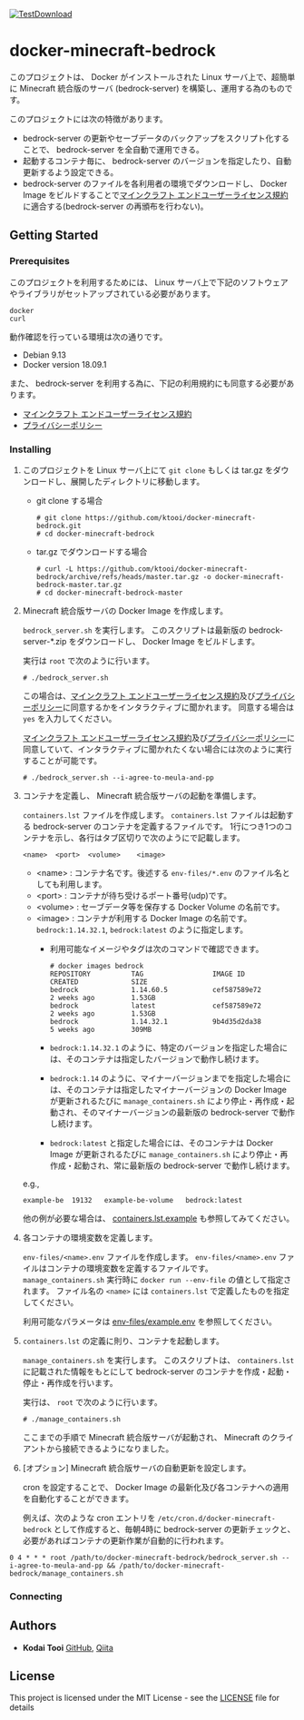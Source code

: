 [![TestDownload](https://github.com/ktooi/docker-minecraft-bedrock/workflows/TestDownload/badge.svg)](https://github.com/ktooi/docker-minecraft-bedrock/actions?query=workflow%3ATestDownload+branch%3Amain)

# docker-minecraft-bedrock

このプロジェクトは、 Docker がインストールされた Linux サーバ上で、超簡単に Minecraft 統合版のサーバ (bedrock-server) を構築し、運用する為のものです。

このプロジェクトには次の特徴があります。

*   bedrock-server の更新やセーブデータのバックアップをスクリプト化することで、 bedrock-server を全自動で運用できる。
*   起動するコンテナ毎に、 bedrock-server のバージョンを指定したり、自動更新するよう設定できる。
*   bedrock-server のファイルを各利用者の環境でダウンロードし、 Docker Image をビルドすることで[マインクラフト エンドユーザーライセンス規約](https://account.mojang.com/terms)に適合する(bedrock-server の再頒布を行わない)。

## Getting Started

### Prerequisites

このプロジェクトを利用するためには、 Linux サーバ上で下記のソフトウェアやライブラリがセットアップされている必要があります。

```
docker
curl
```

動作確認を行っている環境は次の通りです。

*   Debian 9.13
*   Docker version 18.09.1

また、 bedrock-server を利用する為に、下記の利用規約にも同意する必要があります。

*   [マインクラフト エンドユーザーライセンス規約](https://account.mojang.com/terms)
*   [プライバシーポリシー](https://privacy.microsoft.com/ja-jp/privacystatement)

### Installing

1.  このプロジェクトを Linux サーバ上にて `git clone` もしくは tar.gz をダウンロードし、展開したディレクトリに移動します。
    *   git clone する場合

        ```shell-session
        # git clone https://github.com/ktooi/docker-minecraft-bedrock.git
        # cd docker-minecraft-bedrock
        ```

    *   tar.gz でダウンロードする場合

        ```shell-session
        # curl -L https://github.com/ktooi/docker-minecraft-bedrock/archive/refs/heads/master.tar.gz -o docker-minecraft-bedrock-master.tar.gz
        # cd docker-minecraft-bedrock-master
        ```

2.  Minecraft 統合版サーバの Docker Image を作成します。

    `bedrock_server.sh` を実行します。
    このスクリプトは最新版の bedrock-server-*.zip をダウンロードし、 Docker Image をビルドします。

    実行は `root` で次のように行います。

    ```shell-session
    # ./bedrock_server.sh
    ```

    この場合は、[マインクラフト エンドユーザーライセンス規約](https://account.mojang.com/terms)及び[プライバシーポリシー](https://privacy.microsoft.com/ja-jp/privacystatement)に同意するかをインタラクティブに聞かれます。
    同意する場合は `yes` を入力してください。

    [マインクラフト エンドユーザーライセンス規約](https://account.mojang.com/terms)及び[プライバシーポリシー](https://privacy.microsoft.com/ja-jp/privacystatement)に同意していて、インタラクティブに聞かれたくない場合には次のように実行することが可能です。

    ```shell-session
    # ./bedrock_server.sh --i-agree-to-meula-and-pp
    ```
3.  コンテナを定義し、 Minecraft 統合版サーバの起動を準備します。

    `containers.lst` ファイルを作成します。
    `containers.lst` ファイルは起動する bedrock-server のコンテナを定義するファイルです。
    1行につき1つのコンテナを示し、各行はタブ区切りで次のようにで記載します。

    ```
    <name>	<port>	<volume>	<image>
    ```

    *   &lt;name&gt; : コンテナ名です。後述する `env-files/*.env` のファイル名としても利用します。
    *   &lt;port&gt; : コンテナが待ち受けるポート番号(udp)です。
    *   &lt;volume&gt; : セーブデータ等を保存する Docker Volume の名前です。
    *   &lt;image&gt; : コンテナが利用する Docker Image の名前です。 `bedrock:1.14.32.1`, `bedrock:latest` のように指定します。
        *   利用可能なイメージやタグは次のコマンドで確認できます。

            ```shell-session
            # docker images bedrock
            REPOSITORY          TAG                 IMAGE ID            CREATED             SIZE
            bedrock             1.14.60.5           cef587589e72        2 weeks ago         1.53GB
            bedrock             latest              cef587589e72        2 weeks ago         1.53GB
            bedrock             1.14.32.1           9b4d35d2da38        5 weeks ago         309MB
            ```
        *   `bedrock:1.14.32.1` のように、特定のバージョンを指定した場合には、そのコンテナは指定したバージョンで動作し続けます。
        *   `bedrock:1.14` のように、マイナーバージョンまでを指定した場合には、そのコンテナは指定したマイナーバージョンの Docker Image が更新されるたびに `manage_containers.sh` により停止・再作成・起動され、そのマイナーバージョンの最新版の bedrock-server で動作し続けます。
        *   `bedrock:latest` と指定した場合には、そのコンテナは Docker Image が更新されるたびに `manage_containers.sh` により停止・再作成・起動され、常に最新版の bedrock-server で動作し続けます。

    e.g.,

    ```
    example-be	19132	example-be-volume	bedrock:latest
    ```
    他の例が必要な場合は、 [containers.lst.example](containers.lst.example) も参照してみてください。
4.  各コンテナの環境変数を定義します。

    `env-files/<name>.env` ファイルを作成します。
    `env-files/<name>.env` ファイルはコンテナの環境変数を定義するファイルです。
    `manage_containers.sh` 実行時に `docker run --env-file` の値として指定されます。
    ファイル名の `<name>` には `containers.lst` で定義したものを指定してください。

    利用可能なパラメータは [env-files/example.env](env-files/example.env) を参照してください。
5.  `containers.lst` の定義に則り、コンテナを起動します。

    `manage_containers.sh` を実行します。
    このスクリプトは、 `containers.lst` に記載された情報をもとにして bedrock-server のコンテナを作成・起動・停止・再作成を行います。

    実行は、 `root` で次のように行います。

    ```shell-session
    # ./manage_containers.sh
    ```
    ここまでの手順で Minecraft 統合版サーバが起動され、 Minecraft のクライアントから接続できるようになりました。
6.  [オプション] Minecraft 統合版サーバの自動更新を設定します。

    cron を設定することで、 Docker Image の最新化及び各コンテナへの適用を自動化することができます。

    例えば、次のような cron エントリを `/etc/cron.d/docker-minecraft-bedrock` として作成すると、毎朝4時に bedrock-server の更新チェックと、必要があればコンテナの更新作業が自動的に行われます。

   ```
   0 4 * * * root /path/to/docker-minecraft-bedrock/bedrock_server.sh --i-agree-to-meula-and-pp && /path/to/docker-minecraft-bedrock/manage_containers.sh
   ```

### Connecting

## Authors

*   **Kodai Tooi** [GitHub](https://github.com/ktooi), [Qiita](https://qiita.com/ktooi)

## License

This project is licensed under the MIT License - see the [LICENSE](LICENSE) file for details
